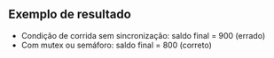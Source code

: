 ## Exemplo de resultado

- Condição de corrida sem sincronização: saldo final = 900 (errado)
- Com mutex ou semáforo: saldo final = 800 (correto)
